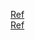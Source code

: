 [Ref](https://wiki.ecdc.europa.eu/fem/Pages/Fitting%20logistic%20regression%20models.aspx)    
[Ref](https://towardsdatascience.com/the-basics-logistic-regression-and-regularization-828b0d2d206c)
